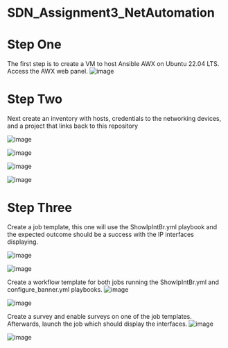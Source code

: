 # SDN_Assignment3_NetAutomation

# Step One
The first step is to create a VM to host Ansible AWX on Ubuntu 22.04 LTS. Access the AWX web panel.
![image](https://github.com/user-attachments/assets/512ccc86-6539-4ad6-aa37-6bbee21d7e22)

# Step Two
Next create an inventory with hosts, credentials to the networking devices, and a project that links back to this repository

![image](https://github.com/user-attachments/assets/f2d704d7-ad94-4e3a-b5dd-baa9c9e0546b)

![image](https://github.com/user-attachments/assets/6089c64f-5aaf-4077-a5c9-83b9dfd1924f)

![image](https://github.com/user-attachments/assets/23d643f4-e917-4a13-95ba-7bb8e251af88)

![image](https://github.com/user-attachments/assets/5e9d6e12-c879-49f6-991e-2bb40ab972d4)

# Step Three
Create a job template, this one will use the ShowIpIntBr.yml playbook and the expected outcome should be a success with the IP interfaces displaying.

![image](https://github.com/user-attachments/assets/ba7bddf7-842f-4af0-ab07-4e50dca1aa46)

![image](https://github.com/user-attachments/assets/bfa38b9e-7a94-478a-a406-2a0e5f273636)

Create a workflow template for both jobs running the ShowIpIntBr.yml and configure_banner.yml playbooks.
![image](https://github.com/user-attachments/assets/a21adf9a-0126-4fdf-828e-a26b5d840f3a)

![image](https://github.com/user-attachments/assets/d802d66b-5edc-4365-af8b-1b41cea62967)

Create a survey and enable surveys on one of the job templates. Afterwards, launch the job which should display the interfaces.
![image](https://github.com/user-attachments/assets/45c344a5-51da-447d-bf0b-34a04931d626)

![image](https://github.com/user-attachments/assets/46f1bdc2-bdf6-4375-9959-190aa2d3d3ea)
